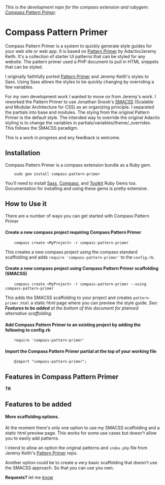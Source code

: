 _This is the development repo for the compass extension and rubygem: [Compass Pattern Primer](https://rubygems.org/gems/compass-pattern-primer)._

# Compass Pattern Primer
Compass Pattern Primer is a system to quickly generate style guides for your web site or web app. It is based on [Pattern Primer](https://github.com/adactio/Pattern-Primer) by Adactio/Jeremy Keith. It's a collection of starter UI patterns that can be styled for any website. The pattern primer used a PHP document to pull in HTML snippets that can be styled. 

I originally faithfully ported  [Pattern Primer](https://github.com/alienresident/Pattern-Primer) and Jeremy Keith's styles to Sass. Using Sass allows the styles to be quickly changing by overriding a few variables. 

For my own development work I wanted to move on from Jeremy's work. I reworked the Pattern Primer to use Jonathan Snook's [SMACSS](http://smacss.com/) \(Scalable and Modular Architecture for CSS\) as an organizing principle. I separated the partials into base and modules. The stying from the original Pattern Primer is the default style. The intended way to override the original Adactio styling is to change the variables in partials/variables/theme/_overrides. This follows the SMACSS paradigm.

This is a work in progress and any feedback is welcome. 

## Installation
Compass Pattern Primer is a compass extension bundle as a Ruby gem.
   
```
	sudo gem install compass-pattern-primer
```
You'll need to install [Sass](http://sass-lang.com/), [Compass](http://compass-style.org/), and [Toolkit](https://github.com/Team-Sass/toolkit) Ruby Gems too. Documentation for installing and using these gems is pretty extensive. 

## How to Use it
There are a number of ways you can get started with Compass Pattern Primer

#### Create a new compass project requiring Compass Pattern Primer 
```
	compass create <MyProject> -r compass-pattern-primer 
```
This creates a new compass project using the compass standard scaffolding and adds `require 'compass-pattern-primer'` to the `config.rb`.
  
#### Create a new compass project using Compass Pattern Primer scaffolding \(SMACSS\)
```
	compass create <MyProject> -r compass-pattern-primer --using compass-pattern-primer 
```
This adds the SMACSS scaffolding to your project and creates `pattern-primer.html` a static html page where you can preview the style guide. *See: **Features to be added** at the bottom of this document for planned alternative scaffolding.* 

#### Add Compass Pattern Primer to an existing project by adding the following to config.rb
```
    require 'compass-pattern-primer'
```
#### Import the Compass Pattern Primer partial at the top of your working file
```
	@import "compass-pattern-primer";
```
## Features in Compass Pattern Primer
**TK**

## Features to be added
#### More scaffolding options.
At the moment there's only one option to use my SMACSS scaffolding and a static html preview page. This works for some use cases but doesn't allow you to easily add patterns. 

I intend to allow an option the original patterns and `index.php` file from Jeremy Keith's [Pattern Primer](https://github.com/adactio/Pattern-Primer) repo. 

Another option could be to create a very basic scaffolding that doesn't use the SMACSS approach. So that you can use you own. 

**Requests?** let me [know](mailto:mark@alienresident.net)
     
   

